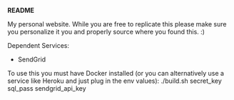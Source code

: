 **README**

My personal website. While you are free to replicate this please make sure you personalize it you and properly source where you found this. :)

Dependent Services:
- SendGrid

To use this you must have Docker installed (or you can alternatively use a service like Heroku and just plug in the env values):
./build.sh secret_key sql_pass sendgrid_api_key

